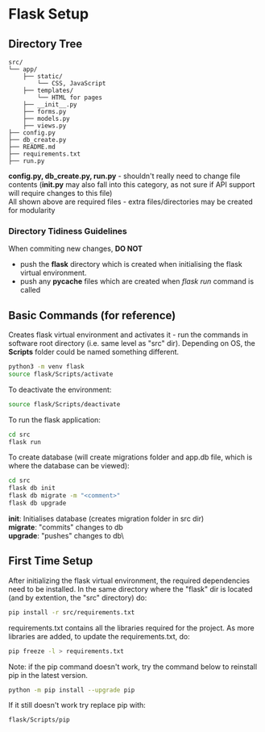 # Flask Setup
## Directory Tree
```
src/ 
└── app/
    ├── static/
        └── CSS, JavaScript
    ├── templates/
        └── HTML for pages
    ├── __init__.py
    ├── forms.py
    ├── models.py
    ├── views.py
├── config.py
├── db_create.py
├── README.md
├── requirements.txt
├── run.py
```
**config.py, db_create.py, run.py** - shouldn't really need to change file contents (**init.py** may also fall into this category, as not sure if API support will require changes to this file) \
All shown above are required files - extra files/directories may be created for modularity

### Directory Tidiness Guidelines
When commiting new changes, **DO NOT** 
- push the **flask** directory which is created when initialising the flask virtual environment. 
- push any **pycache** files which are created when *flask run* command is called

## Basic Commands (for reference)
Creates flask virtual environment and activates it - run the commands in software root directory (i.e. same level as "src" dir). Depending on OS, the **Scripts** folder could be named something different.
```bash
python3 -m venv flask
source flask/Scripts/activate
```
To deactivate the environment:
```bash
source flask/Scripts/deactivate
```
To run the flask application:
```bash
cd src
flask run
```
To create database (will create migrations folder and app.db file, which is where the database can be viewed):
```bash
cd src
flask db init
flask db migrate -m "<comment>"
flask db upgrade
```
**init**: Initialises database (creates migration folder in src dir) \
**migrate**: "commits" changes to db\
**upgrade**: "pushes" changes to db\




## First Time Setup
After initializing the flask virtual environment, the required dependencies need to be installed. In the same directory where the "flask" dir is located (and by extention, the "src" directory) do:

```bash
pip install -r src/requirements.txt
```
requirements.txt contains all the libraries required for the project. As more libraries are added, to update the requirements.txt, do:
```bash
pip freeze -l > requirements.txt
```
Note: if the pip command doesn't work, try the command below to reinstall pip in the latest version.
```bash
python -m pip install --upgrade pip
```
If it still doesn't work try replace pip with:
```bash
flask/Scripts/pip
```

